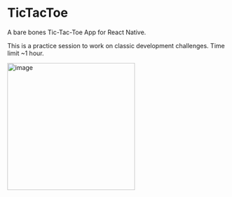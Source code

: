 # TicTacToe

A bare bones Tic-Tac-Toe App for React Native.

This is a practice session to work on classic development challenges. Time limit ~1 hour.

<img width="291" alt="image" src="https://github.com/user-attachments/assets/8ac78afe-eeae-414b-810b-ac7c4a412312">
